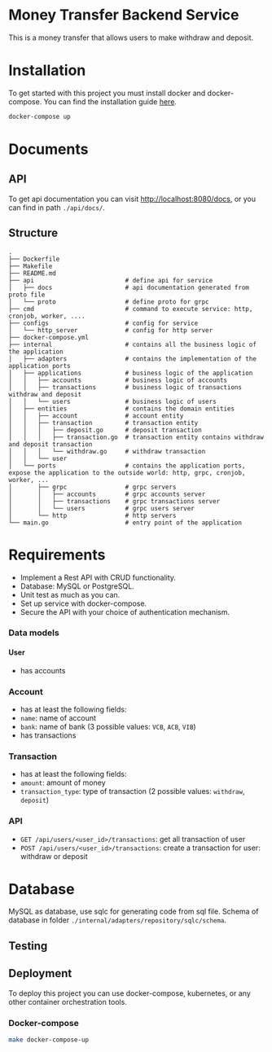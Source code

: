 # Money Transfer Backend Service
This is a money transfer that allows users to make withdraw and deposit.

# Installation
To get started with this project you must install docker and docker-compose. You can find the installation guide [here](https://docs.docker.com/get-docker/).
```bash
docker-compose up
```
# Documents
## API
To get api documentation you can visit [http://localhost:8080/docs](http://localhost:8080/docs), or you can find in path `./api/docs/`.
## Structure
```
.
├── Dockerfile
├── Makefile
├── README.md
├── api                         # define api for service
│   ├── docs                    # api documentation generated from proto file
│   └── proto                   # define proto for grpc
├── cmd                         # command to execute service: http, cronjob, worker, ....
├── configs                     # config for service
│   └── http_server             # config for http server
├── docker-compose.yml
├── internal                    # contains all the business logic of the application
│   ├── adapters                # contains the implementation of the application ports
│   ├── applications            # business logic of the application
│   │   ├── accounts            # business logic of accounts
│   │   ├── transactions        # business logic of transactions withdraw and deposit
│   │   └── users               # business logic of users
│   ├── entities                # contains the domain entities
│   │   ├── account             # account entity
│   │   ├── transaction         # transaction entity
│   │   │   ├── deposit.go      # deposit transaction
│   │   │   ├── transaction.go  # transaction entity contains withdraw and deposit transaction
│   │   │   └── withdraw.go     # withdraw transaction
│   │   └── user
│   └── ports                   # contains the application ports, expose the application to the outside world: http, grpc, cronjob, worker, ...
│       ├── grpc                # grpc servers
│       │   ├── accounts        # grpc accounts server
│       │   ├── transactions    # grpc transactions server
│       │   └── users           # grpc users server
│       └── http                # http servers
└── main.go                     # entry point of the application
```

# Requirements
- Implement a Rest API with CRUD functionality.
- Database: MySQL or PostgreSQL.
- Unit test as much as you can.
- Set up service with docker-compose.
- Secure the API with your choice of authentication mechanism.
### Data models
#### User
- has accounts
### Account
- has at least the following fields:
- `name`: name of account
- `bank`: name of bank (3 possible values: `VCB`, `ACB`, `VIB`)
- has transactions
### Transaction
- has at least the following fields:
- `amount`: amount of money
- `transaction_type`: type of transaction (2 possible values: `withdraw`, `deposit`)

### API
- `GET /api/users/<user_id>/transactions`: get all transaction of user
- `POST /api/users/<user_id>/transactions`: create a transaction for user: withdraw or deposit

# Database
MySQL as database, use sqlc for generating code from sql file.
Schema of database in folder `./internal/adapters/repository/sqlc/schema`.

## Testing

## Deployment
To deploy this project you can use docker-compose, kubernetes, or any other container orchestration tools.
### Docker-compose
```bash
make docker-compose-up
```